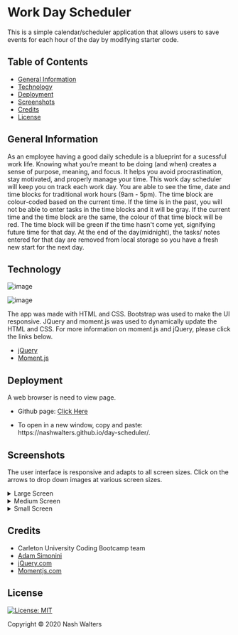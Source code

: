 # Work Day Scheduler

This is a simple calendar/scheduler application that allows users to save events for each hour of the day by modifying starter code.

## Table of Contents
* [General Information](#general-information)
* [Technology](#technology)
* [Deployment](#deployment)
* [Screenshots](#screenshots)
* [Credits](#credits)
* [License](#license)

## General Information
As an employee having a good daily schedule is a blueprint for a sucessful work life. Knowing what you’re meant to be doing (and when) creates a sense of purpose, meaning, and focus. It helps you avoid procrastination, stay motivated, and properly manage your time. This work day scheduler will keep you on track each work day. You are able to see the time, date and time blocks for traditional work hours (9am - 5pm). The time block are colour-coded based on the current time. If the time is in the past, you will not be able to enter tasks in the time blocks and it will be gray. If the current time and the time block are the same, the colour of that time block will be red. The time block will be green if the time hasn't come yet, signifying future time for that day. At the end of the day(midnight), the tasks/ notes entered for that day are removed from local storage so you have a fresh new start for the next day.

## Technology
![image](https://img.shields.io/badge/jQuery-0769AD?style=for-the-badge&logo=jquery&logoColor=white)

![image](https://img.shields.io/badge/Bootstrap-563D7C?style=for-the-badge&logo=bootstrap&logoColor=white)

The app was made with HTML and CSS. Bootstrap was used to make the UI responsive. JQuery and moment.js was used to dynamically update the  HTML and CSS. For more information on 
moment.js and jQuery, please click the links below.

* [jQuery](https://jquery.com/)
* [Moment.js](https://momentjs.com/docs/)


## Deployment

A web browser is need to view page.

* Github page: [Click Here](https://nashwalters.github.io/day-scheduler/.)

* To open in a new window, copy and paste: https://<span></span>nashwalters.github.io/day-scheduler/.

## Screenshots
The user interface is responsive and adapts to all screen sizes. Click on the arrows to drop down images at various screen sizes.
<details>
  <summary>Large Screen</summary>
  <img src="assets/img/screencapture-large.png" alt= "screenshot of site at 986px">
</details>
<details>
  <summary>Medium Screen</summary>
   <img src="assets/img/screencapture-medium.png" alt= "screenshot of site at 768px">
</details>
<details>
  <summary>Small Screen</summary>
   <img src="assets/img/screencapture-small.png" alt= "screenshot of site at 400px">
</details>

## Credits

* Carleton University Coding Bootcamp team
* [Adam Simonini](https://github.com/adamsimonini)
* [jQuery.com](https://jquery.com/)
* [Momentjs.com](https://momentjs.com/docs/)


## License 
[![License: MIT](https://img.shields.io/badge/License-MIT-yellow.svg)](https://opensource.org/licenses/MIT)

Copyright © 2020 Nash Walters
